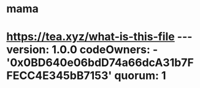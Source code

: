 # mama
# https://tea.xyz/what-is-this-file --- version: 1.0.0 codeOwners:   - '0x0BD640e06bdD74a66dcA31b7FFECC4E345bB7153' quorum: 1

